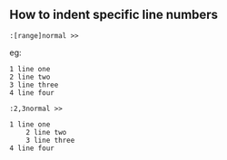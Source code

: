 ## How to indent specific line numbers

```
:[range]normal >>
```

eg:
```
1 line one
2 line two
3 line three
4 line four
```
`:2,3normal >>`
```
1 line one
    2 line two
    3 line three
4 line four
```
